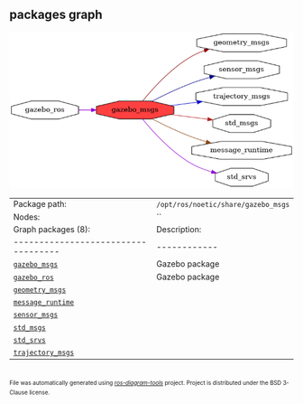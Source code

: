 <!--
File was automatically generated using 'ros-diagram-tools' project.
Project is distributed under the BSD 3-Clause license.
-->

## packages graph

[![gazebo_msgs](gazebo_msgs.png "gazebo_msgs")](gazebo_msgs.png)

|     |     |
| --- | --- |
| Package path: | `/opt/ros/noetic/share/gazebo_msgs` |
| Nodes: | `` |
| Graph packages (8): | Description: |
| ----------------------------------- | ------------ |
| [`gazebo_msgs`](gazebo_msgs.html) | Gazebo package |
| [`gazebo_ros`](gazebo_ros.html) | Gazebo package |
| [`geometry_msgs`](geometry_msgs.html) |  |
| [`message_runtime`](message_runtime.html) |  |
| [`sensor_msgs`](sensor_msgs.html) |  |
| [`std_msgs`](std_msgs.html) |  |
| [`std_srvs`](std_srvs.html) |  |
| [`trajectory_msgs`](trajectory_msgs.html) |  |


</br>
<font size="1">
File was automatically generated using <a href="https://github.com/anetczuk/ros-diagram-tools"><i>ros-diagram-tools</i></a> project.
Project is distributed under the BSD 3-Clause license.
</font>
